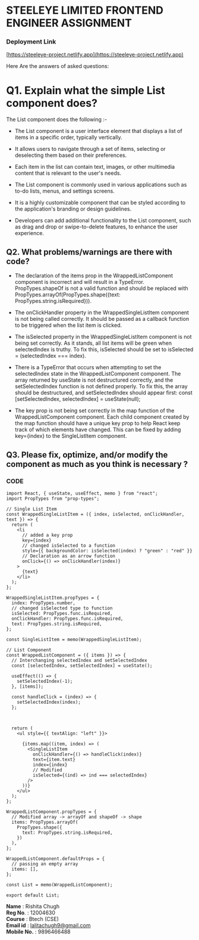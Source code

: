 #  STEELEYE LIMITED FRONTEND ENGINEER ASSIGNMENT

### Deployment Link 
[https://steeleye-project.netlify.app](https://steeleye-project.netlify.app)

Here Are the answers of asked questions:

# Q1. Explain what the simple List component does?

The List component does the following :- 
* The List component is a user interface element that displays a list of items in a specific order, typically vertically.

* It allows users to navigate through a set of items, selecting or deselecting them based on their preferences.

* Each item in the list can contain text, images, or other multimedia content that is relevant to the user's needs.

* The List component is commonly used in various applications such as to-do lists, menus, and settings screens.

* It is a highly customizable component that can be styled according to the application's branding or design guidelines.

* Developers can add additional functionality to the List component, such as drag and drop or swipe-to-delete features, to enhance the user experience.

## Q2. What problems/warnings are there with code? ##

* The declaration of the items prop in the WrappedListComponent component is incorrect and will result in a TypeError. PropTypes.shapeOf is not a valid function and should be replaced with PropTypes.arrayOf(PropTypes.shape({text: PropTypes.string.isRequired})).

*  The onClickHandler property in the WrappedSingleListItem component is not being called correctly. It should be passed as a callback function to be triggered when the list item is clicked.

* The isSelected property in the WrappedSingleListItem component is not being set correctly. As it stands, all list items will be green when selectedIndex is truthy. To fix this, isSelected should be set to isSelected = (selectedIndex === index).


* There is a TypeError that occurs when attempting to set the selectedIndex state in the WrappedListComponent component. The array returned by useState is not destructured correctly, and the setSelectedIndex function is not defined properly. To fix this, the array should be destructured, and setSelectedIndex should appear first: const [setSelectedIndex, selectedIndex] = useState(null);

* The key prop is not being set correctly in the map function of the WrappedListComponent component. Each child component created by the map function should have a unique key prop to help React keep track of which elements have changed. This can be fixed by adding key={index} to the SingleListItem component.


## Q3. Please fix, optimize, and/or modify the component as much as you think is necessary ? ##

### CODE ###

```
import React, { useState, useEffect, memo } from "react";
import PropTypes from "prop-types";

// Single List Item
const WrappedSingleListItem = ({ index, isSelected, onClickHandler, text }) => {
  return (
    <li
      // added a key prop
      key={index}
      // changed isSelected to a function
      style={{ backgroundColor: isSelected(index) ? "green" : "red" }}
      // Declaration as an arrow function 
      onClick={() => onClickHandler(index)}
    >
      {text}
    </li>
  );
};

WrappedSingleListItem.propTypes = {
  index: PropTypes.number,
  // changed isSelected type to function
  isSelected: PropTypes.func.isRequired,
  onClickHandler: PropTypes.func.isRequired,
  text: PropTypes.string.isRequired,
};

const SingleListItem = memo(WrappedSingleListItem);

// List Component
const WrappedListComponent = ({ items }) => {
  // Interchanging selectedIndex and setSelectedIndex 
  const [selectedIndex, setSelectedIndex] = useState();

  useEffect(() => {
    setSelectedIndex(-1);
  }, [items]);

  const handleClick = (index) => {
    setSelectedIndex(index);
  };



  return (
    <ul style={{ textAlign: "left" }}>

      {items.map((item, index) => (
        <SingleListItem
          onClickHandler={() => handleClick(index)}
          text={item.text}
          index={index}
          // Modified
          isSelected={(ind) => ind === selectedIndex}
        />
      ))}
    </ul>
  );
};

WrappedListComponent.propTypes = {
  // Modified array -> arrayOf and shapeOf -> shape
  items: PropTypes.arrayOf(
    PropTypes.shape({
      text: PropTypes.string.isRequired,
    })
  ),
};

WrappedListComponent.defaultProps = {
  // passing an empty array
  items: [],
};

const List = memo(WrappedListComponent);

export default List;

```

**Name** : Rishita Chugh <br/>
**Reg No**. : 12004630 <br/>
**Course** : Btech (CSE) <br/>
**Email id** : lalitachugh9@gmail.com <br/>
**Mobile No.** : 9896466488 <br/>

